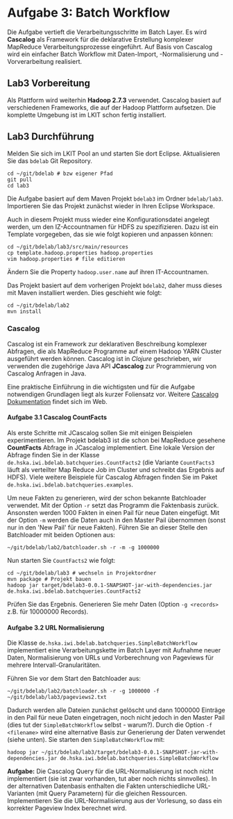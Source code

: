 # Aufgabe 3: Batch Workflow

Die Aufgabe vertieft die Verarbeitungsschritte im Batch Layer. Es wird **Cascalog** als Framework für die deklarative Erstellung komplexer MapReduce Verarbeitungsprozesse eingeführt. Auf Basis von Cascalog wird ein einfacher Batch Workflow mit Daten-Import, -Normalisierung und -Vorverarbeitung realisiert. 

## Lab3 Vorbereitung

Als Plattform wird weiterhin **Hadoop 2.7.3** verwendet. Cascalog basiert auf verschiedenen Frameworks, die auf der Hadoop Plattform aufsetzen. Die komplette Umgebung ist im LKIT schon fertig installiert.

## Lab3 Durchführung

Melden Sie sich im LKIT Pool an und starten Sie dort Eclipse. Aktualisieren Sie das `bdelab` Git Repository.

```
cd ~/git/bdelab # bzw eigener Pfad
git pull
cd lab3
```

Die Aufgabe basiert auf dem Maven Projekt `bdelab3` im Ordner `bdelab/lab3`. Importieren Sie das Projekt zunächst wieder in Ihren Eclipse Workspace.

Auch in diesem Projekt muss wieder eine Konfigurationsdatei angelegt werden, um den IZ-Accountnamen für HDFS zu spezifizieren. Dazu ist ein Template vorgegeben, das sie wie folgt kopieren und anpassen können:

```
cd ~/git/bdelab/lab3/src/main/resources
cp template.hadoop.properties hadoop.properties
vim hadoop.properties # file editieren
```

Ändern Sie die Property `hadoop.user.name` auf ihren IT-Accountnamen.

Das Projekt basiert auf dem vorherigen Projekt `bdelab2`, daher muss dieses mit Maven installiert werden. Dies geschieht wie folgt:

```
cd ~/git/bdelab/lab2
mvn install
```


### Cascalog

Cascalog ist ein Framework zur deklarativen Beschreibung komplexer Abfragen, die als MapReduce Programme auf einem Hadoop YARN Cluster ausgeführt werden können. Cascalog ist in *Clojure* geschrieben, wir verwenden die zugehörige Java API **JCascalog** zur Programmierung von Cascalog Anfragen in Java.

Eine praktische Einführung in die wichtigsten und für die Aufgabe notwendigen Grundlagen liegt als kurzer Foliensatz vor. Weitere [Cascalog Dokumentation](https://github.com/nathanmarz/cascalog/wiki/JCascalog) findet sich im Web.

#### Aufgabe 3.1 Cascalog CountFacts

Als erste Schritte mit JCascalog sollen Sie mit einigen Beispielen experimentieren. Im Projekt bdelab3 ist die schon bei MapReduce gesehene **CountFacts** Abfrage in JCascalog implementiert. Eine lokale Version der Abfrage finden Sie in der Klasse `de.hska.iwi.bdelab.batchqueries.CountFacts2` (die Variante `CountFacts3` läuft als verteilter Map Reduce Job im Cluster und schreibt das Ergebnis auf HDFS). Viele weitere Beispiele für Cascalog Abfragen finden Sie im Paket `de.hska.iwi.bdelab.batchqueries.examples`.

Um neue Fakten zu generieren, wird der schon bekannte Batchloader verwendet. Mit der Option `-r` setzt das Programm die Faktenbasis zurück. Ansonsten werden 1000 Fakten in einen Pail für neue Daten eingefügt. Mit der Option `-m` werden die Daten auch in den Master Pail übernommen (sonst nur in den 'New Pail' für neue Fakten). Führen Sie an dieser Stelle den Batchloader mit beiden Optionen aus:

```
~/git/bdelab/lab2/batchloader.sh -r -m -g 1000000
```

Nun starten Sie `CountFacts2` wie folgt:

```
cd ~/git/bdelab/lab3 # wechseln in Projektordner
mvn package # Projekt bauen
hadoop jar target/bdelab3-0.0.1-SNAPSHOT-jar-with-dependencies.jar de.hska.iwi.bdelab.batchqueries.CountFacts2
```

Prüfen Sie das Ergebnis. Generieren Sie mehr Daten (Option `-g <records>` z.B. für 10000000 Records).

#### Aufgabe 3.2 URL Normalisierung

Die Klasse `de.hska.iwi.bdelab.batchqueries.SimpleBatchWorkflow` implementiert eine Verarbeitungskette im Batch Layer mit Aufnahme neuer Daten, Normalisierung von URLs und Vorberechnung von Pageviews für mehrere Intervall-Granularitäten.

Führen Sie vor dem Start den Batchloader aus:

```
~/git/bdelab/lab2/batchloader.sh -r -g 1000000 -f ~/git/bdelab/lab3/pageviews2.txt
```

Dadurch werden alle Dateien zunächst gelöscht und dann 1000000 Einträge in den Pail für neue Daten eingetragen, noch nicht jedoch in den Master Pail (dies tut der `SimpleBatchWorkflow` selbst - warum?). Durch die Option `-f <filename>` wird eine alternative Basis zur Generierung der Daten verwendet (siehe unten). Sie starten den `SimpleBatchWorkflow` mit:

```
hadoop jar ~/git/bdelab/lab3/target/bdelab3-0.0.1-SNAPSHOT-jar-with-dependencies.jar de.hska.iwi.bdelab.batchqueries.SimpleBatchWorkflow
```

**Aufgabe:** Die Cascalog Query für die URL-Normalisierung ist noch nicht implementiert (sie ist zwar vorhanden, tut aber noch nichts sinnvolles). In der alternativen Datenbasis enthalten die Fakten unterschiedliche URL-Varianten (mit Query Parametern) für die gleichen Ressourcen. Implementieren Sie die URL-Normalisierung aus der Vorlesung, so dass ein korrekter Pageview Index berechnet wird.
